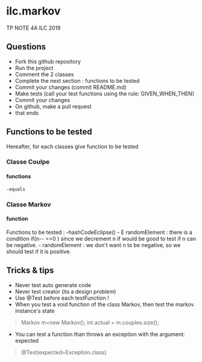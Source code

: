 # ilc.markov
TP NOTE 4A ILC 2019

## Questions
- Fork this github repository
- Run the project
- Comment the 2 classes
- Complete the next section : functions to be tested
- Commit your changes (commit README.md)
- Make tests (call your test functions using the rule: GIVEN_WHEN_THEN) 
- Commit your changes
- On github, make a pull request 
- that ends

## Functions to be tested
Hereafter, for each classes give function to be tested 

### Classe Coulpe
#### functions
    -equals 

### Classe Markov
#### function
Functions to be tested : 
    -hashCodeEclipse() 
    - E randomElement : there is a condition if(n-- ==0 ) since we decrement n if would be good to test if n can be negative.
    - randomElement : we don't want n to be negative, so we should test if it is positive.


## Tricks & tips

- Never test auto generate code
- Never test creator (its a design problem)
- Use @Test before each testFunction !
- When you test a void function of the class Markov, then test the markov instance's state
> Markov m=new Markov();
> int actual = m.couples.size();
- You can test a function than throws an exception with the argument: expected
> @Test(expected=Exception.class)

